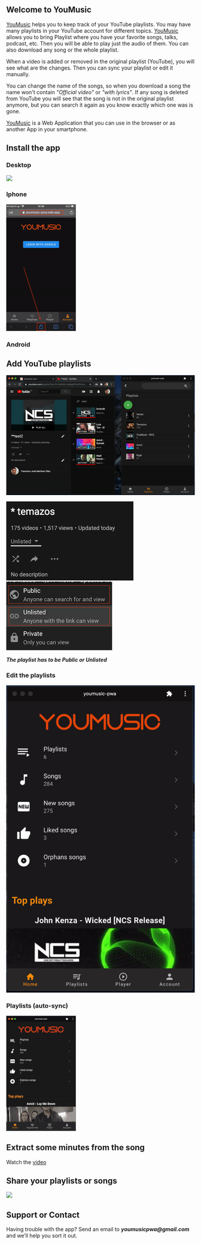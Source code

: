## Welcome to YouMusic

[YouMusic](https://youmusic-pwa.web.app) helps you to keep track of your YouTube playlists. 
You may have many playlists in your YouTube account for different topics. [YouMusic](https://youmusic-pwa.web.app) allows you to bring Playlist where you have your favorite songs, talks, podcast, etc. Then you will be able to play just the audio of them. You can also download any song or the whole playlist.

When a video is added or removed in the original playlist (YouTube), you will see what are the changes. Then you can sync your playlist or edit it manually.

You can change the name of the songs, so when you download a song the name won't contain _"Official video"_ or _"with lyrics"_.
If any song is deleted from YouTube you will see that the song is not in the original playlist anymore, but you can search it again as you know exactly which one was is gone.


[YouMusic](https://youmusic-pwa.web.app) is a Web Application that you can use in the browser or as another App in your smartphone.


## Install the app

### Desktop
![](installDesktop.gif)

### Iphone
![](installIphone.gif)

### Android


## Add YouTube playlists
![](addPlaylist.gif)

![](publicPlaylists.png)
![](publicPlaylists2.png)

**_The playlist has to be Public or Unlisted_**


### Edit the playlists
![](editAndSync.gif)

### Playlists (auto-sync)
![](auto-sync.gif)



## Extract some minutes from the song
Watch the [video](https://youtu.be/xWxEDVjj5b8)


## Share your playlists or songs
![](share.gif)




## Support or Contact

Having trouble with the app? Send an email to **_youmusicpwa@gmail.com_** and we’ll help you sort it out.
